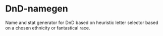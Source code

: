 # DnD-namegen
Name and stat generator for DnD based on heuristic letter selector based on a chosen ethnicity or fantastical race.
